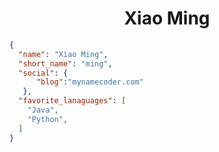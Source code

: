 <h1 align="center">Xiao Ming</h1>

```json
{
  "name": "Xiao Ming",
  "short_name": "ming",
  "social": {
      "blog":"mynamecoder.com"
   },
  "favorite_lanaguages": [
    "Java",
    "Python",
  ]
}
````


